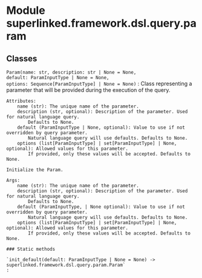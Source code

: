 Module superlinked.framework.dsl.query.param
============================================

Classes
-------

`Param(name: str, description: str | None = None, default: ParamInputType | None = None, options: Sequence[ParamInputType] | None = None)`
:   Class representing a parameter that will be provided during the execution of the query.
    
    Attributes:
        name (str): The unique name of the parameter.
        description (str, optional): Description of the parameter. Used for natural language query.
            Defaults to None.
        default (ParamInputType | None, optional): Value to use if not overridden by query parameter.
            Natural language query will use defaults. Defaults to None.
        options (list[ParamInputType] | set[ParamInputType] | None, optional): Allowed values for this parameter.
            If provided, only these values will be accepted. Defaults to None.
    
    Initialize the Param.
    
    Args:
        name (str): The unique name of the parameter.
        description (str, optional): Description of the parameter. Used for natural language query.
            Defaults to None.
        default (ParamInputType, | None optional): Value to use if not overridden by query parameter.
            Natural language query will use defaults. Defaults to None.
        options (list[ParamInputType] | set[ParamInputType] | None, optional): Allowed values for this parameter.
            If provided, only these values will be accepted. Defaults to None.

    ### Static methods

    `init_default(default: ParamInputType | None = None) ‑> superlinked.framework.dsl.query.param.Param`
    :